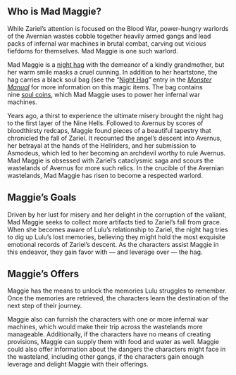 ## Who is Mad Maggie?
While Zariel’s attention is focused on the Blood War, power-hungry warlords of the Avernian wastes cobble together heavily armed gangs and lead packs of infernal war machines in brutal combat, carving out vicious fiefdoms for themselves. Mad Maggie is one such warlord.

Mad Maggie is a [night hag](https://www.dndbeyond.com/monsters/16965-night-hag) with the demeanor of a kindly grandmother, but her warm smile masks a cruel cunning. In addition to her heartstone, the hag carries a black soul bag (see the “[Night Hag](https://www.dndbeyond.com/sources/mm/monsters-h#NightHag "Night Hag")” entry in the _[Monster Manual](https://www.dndbeyond.com/sources/mm "Monster Manual")_ for more information on this magic items. The bag contains nine [soul coins](https://www.dndbeyond.com/magic-items/842308-soul-coin), which Mad Maggie uses to power her infernal war machines.

Years ago, a thirst to experience the ultimate misery brought the night hag to the first layer of the Nine Hells. Followed to Avernus by scores of bloodthirsty redcaps, Maggie found pieces of a beautiful tapestry that chronicled the fall of Zariel. It recounted the angel’s descent into Avernus, her betrayal at the hands of the Hellriders, and her submission to Asmodeus, which led to her becoming an archdevil worthy to rule Avernus. Mad Maggie is obsessed with Zariel’s cataclysmic saga and scours the wastelands of Avernus for more such relics. In the crucible of the Avernian wastelands, Mad Maggie has risen to become a respected warlord.

## Maggie’s Goals

Driven by her lust for misery and her delight in the corruption of the valiant, Mad Maggie seeks to collect more artifacts tied to Zariel’s fall from grace. When she becomes aware of Lulu’s relationship to Zariel, the night hag tries to dig up Lulu’s lost memories, believing they might hold the most exquisite emotional records of Zariel’s descent. As the characters assist Maggie in this endeavor, they gain favor with — and leverage over — the hag.

## Maggie’s Offers

Maggie has the means to unlock the memories Lulu struggles to remember. Once the memories are retrieved, the characters learn the destination of the next step of their journey.

Maggie also can furnish the characters with one or more infernal war machines, which would make their trip across the wastelands more manageable. Additionally, if the characters have no means of creating provisions, Maggie can supply them with food and water as well. Maggie could also offer information about the dangers the characters might face in the wasteland, including other gangs, if the characters gain enough leverage and delight Maggie with their offerings.

